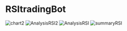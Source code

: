 # RSItradingBot
![chart2](https://user-images.githubusercontent.com/109917826/200214591-6523875d-2f9b-462f-b5ba-f7e7b888d2b1.JPG)
![AnalysisRSI2](https://user-images.githubusercontent.com/109917826/200214610-33ba17cd-229c-477d-b04d-8d806476ea23.JPG)
![AnalysisRSI](https://user-images.githubusercontent.com/109917826/200214616-d0252d5c-1b2e-495e-b92b-da444678d144.JPG)
![summaryRSI](https://user-images.githubusercontent.com/109917826/200214623-e84d0ac5-256b-45b8-ae8e-9aa59ebfb4b2.JPG)
